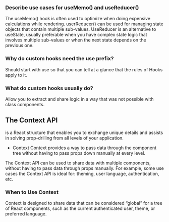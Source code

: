 ### Describe use cases for useMemo() and useReducer()

The useMemo() hook is often used to optimize when doing expensive calculations while rendering. userReducer() can be used for managing state objects that contain multiple sub-values. UseReducer is an alternative to useState, usually preferable when you have complex state logic that involves multiple sub-values or when the next state depends on the previous one.

### Why do custom hooks need the use prefix?

Should start with use so that you can tell at a glance that the rules of Hooks apply to it.

### What do custom hooks usually do?

Allow you to extract and share logic in a way that was not possible with class components.



## The Context API 
is a React structure that enables you to exchange unique details and assists in solving prop-drilling from all levels of your application.

- Context
Context provides a way to pass data through the component tree without having to pass props down manually at every level.

The Context API can be used to share data with multiple components, without having to pass data through props manually. For example, some use cases the Context API is ideal for: theming, user language, authentication, etc.

### When to Use Context
Context is designed to share data that can be considered “global” for a tree of React components, such as the current authenticated user, theme, or preferred language.







